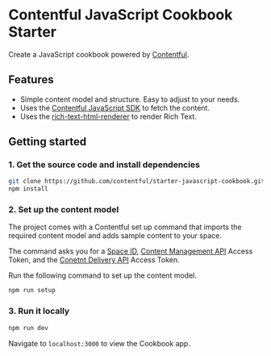 # Contentful JavaScript Cookbook Starter

Create a JavaScript cookbook powered by [Contentful](https://www.contentful.com/).

## Features

- Simple content model and structure. Easy to adjust to your needs.
- Uses the [Contentful JavaScript SDK](https://www.npmjs.com/package/contentful) to fetch the content.
- Uses the [rich-text-html-renderer](https://www.npmjs.com/package/@contentful/rich-text-html-renderer) to render Rich Text.

## Getting started

### 1. Get the source code and install dependencies

```sh
git clone https://github.com/contentful/starter-javascript-cookbook.git
npm install
```

### 2. Set up the content model

The project comes with a Contentful set up command that imports the required content model and adds sample content to your space. 

The command asks you for a [Space ID](https://www.contentful.com/help/find-space-id/), [Content Management API](https://www.contentful.com/developers/docs/references/content-management-api/) Access Token, and the [Conetnt Delivery API](https://www.contentful.com/developers/docs/references/content-delivery-api/) Access Token.

Run the following command to set up the content model.

```sh
npm run setup
```

### 3. Run it locally

```sh
npm run dev
```

Navigate to `localhost:3000` to view the Cookbook app.